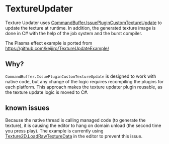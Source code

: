 # TextureUpdater

Texture Updater uses [CommandBuffer.IssuePluginCustomTextureUpdate](https://docs.unity3d.com/ScriptReference/Rendering.CommandBuffer.IssuePluginCustomTextureUpdate.html) to update the texture at runtime. In addition, the generated texture image is done in C# with the help of the job system and the burst compiler.

The Plasma effect example is ported from https://github.com/keijiro/TextureUpdateExample/

## Why?
`CommandBuffer.IssuePluginCustomTextureUpdate` is designed to work with native code, but any change of the logic requires recompiling the plugins for each platform. This approach makes the texture updater plugin reusable, as the texture update logic is moved to C#.

## known issues
Because the native thread is calling managed code (to generate the texture), it is causing the editor to hang on domain unload (the second time you press play).
The example is currently using [Texture2D.LoadRawTextureData](https://docs.unity3d.com/ScriptReference/Texture2D.LoadRawTextureData.html) in the editor to prevent this issue.
